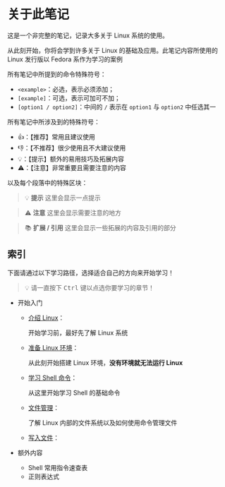 # 关于此笔记

这是一个非完整的笔记，记录大多关于 Linux 系统的使用。

从此刻开始，你将会学到许多关于 Linux 的基础及应用。此笔记内容所使用的 Linux 发行版以 Fedora 系作为学习的案例

所有笔记中所提到的命令特殊符号：

- `<example>`：必选，表示必须添加；
- `[example]`：可选，表示可加可不加；
- `[option1 / option2]`：中间的 `/` 表示在 `option1` 与 `option2` 中任选其一

所有笔记中所涉及到的特殊符号：

- 👍：【推荐】常用且建议使用
- 👎：【不推荐】很少使用且不大建议使用
- 💡：【提示】额外的易用技巧及拓展内容
- ⚠：【注意】非常重要且需要注意的内容

以及每个段落中的特殊区块：

>💡 **提示**
>这里会显示一点提示

>⚠ **注意**
>这里会显示需要注意的地方

>📚 **扩展 / 引用**
>这里会显示一些拓展的内容及引用的部分

## 索引

下面请通过以下学习路径，选择适合自己的方向来开始学习！

>💡
>请一直按下 <kbd>Ctrl</kbd> 键以点选你要学习的章节！

- 开始入门

    - [介绍 Linux](About-Linux.md)：
	
	    开始学习前，最好先了解 Linux 系统
	
    - [准备 Linux 环境](1-Prepare.md)：
    
        从此刻开始搭建 Linux 环境，**没有环境就无法运行 Linux**
    
    - [学习 Shell 命令](Starter/Shell.md)：
    
        从这里开始学习 Shell 的基础命令

    - [文件管理](Starter/Files.md)：

        了解 Linux 内部的文件系统以及如何使用命令管理文件

    - [写入文件](Starter/Files.md)：

        

- 额外内容
	- Shell 常用指令速查表
	- 正则表达式